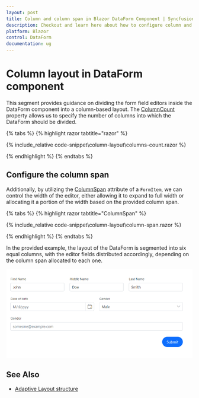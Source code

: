 ```yaml
---
layout: post
title: Column and column span in Blazor DataForm Component | Syncfusion
description: Checkout and learn here about how to configure column and column span  with Blazor DataForm component.
platform: Blazor
control: DataForm
documentation: ug
---
```


# Column layout in DataForm component

This segment provides guidance on dividing the form field editors inside the DataForm component into a column-based layout. The [ColumnCount](https://help.syncfusion.com/cr/blazor/Syncfusion.Blazor.DataForm.SfDataForm.html#Syncfusion_Blazor_DataForm_SfDataForm_ColumnCount) property allows us to specify the number of columns into which the DataForm should be divided. 

{% tabs %}
{% highlight razor tabtitle="razor" %}

{% include_relative code-snippet\column-layout\columns-count.razor %}

{% endhighlight %}
{% endtabs %}

## Configure the column span 

Additionally, by utilizing the [ColumnSpan](https://help.syncfusion.com/cr/blazor/Syncfusion.Blazor.DataForm.FormItem.html#Syncfusion_Blazor_DataForm_FormItem_ColumnSpan) attribute of a `FormItem`, we can control the width of the editor, either allowing it to expand to full width or allocating it a portion of the width based on the provided column span.

{% tabs %}
{% highlight razor tabtitle="ColumnSpan" %}

{% include_relative code-snippet\column-layout\column-span.razor %}

{% endhighlight %}
{% endtabs %}

In the provided example, the layout of the DataForm is segmented into six equal columns, with the editor fields distributed accordingly, depending on the column span allocated to each one.

![Blazor DataForm Column Layout](images/blazor_dataform_button_column_span.png)


## See Also

* [Adaptive Layout structure](https://blazor.syncfusion.com/demos/data-form/adaptive-layout?theme=fluent)